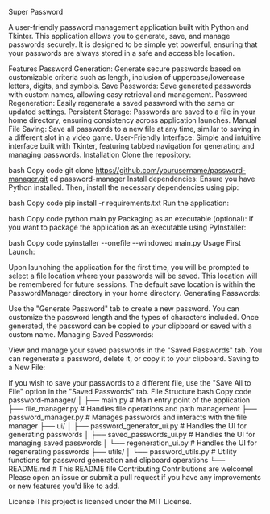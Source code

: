 Super Password

A user-friendly password management application built with Python and Tkinter. This application allows you to generate, save, and manage passwords securely. It is designed to be simple yet powerful, ensuring that your passwords are always stored in a safe and accessible location.

Features
Password Generation: Generate secure passwords based on customizable criteria such as length, inclusion of uppercase/lowercase letters, digits, and symbols.
Save Passwords: Save generated passwords with custom names, allowing easy retrieval and management.
Password Regeneration: Easily regenerate a saved password with the same or updated settings.
Persistent Storage: Passwords are saved to a file in your home directory, ensuring consistency across application launches.
Manual File Saving: Save all passwords to a new file at any time, similar to saving in a different slot in a video game.
User-Friendly Interface: Simple and intuitive interface built with Tkinter, featuring tabbed navigation for generating and managing passwords.
Installation
Clone the repository:

bash
Copy code
git clone https://github.com/yourusername/password-manager.git
cd password-manager
Install dependencies:
Ensure you have Python installed. Then, install the necessary dependencies using pip:

bash
Copy code
pip install -r requirements.txt
Run the application:

bash
Copy code
python main.py
Packaging as an executable (optional):
If you want to package the application as an executable using PyInstaller:

bash
Copy code
pyinstaller --onefile --windowed main.py
Usage
First Launch:

Upon launching the application for the first time, you will be prompted to select a file location where your passwords will be saved. This location will be remembered for future sessions.
The default save location is within the PasswordManager directory in your home directory.
Generating Passwords:

Use the "Generate Password" tab to create a new password. You can customize the password length and the types of characters included.
Once generated, the password can be copied to your clipboard or saved with a custom name.
Managing Saved Passwords:

View and manage your saved passwords in the "Saved Passwords" tab.
You can regenerate a password, delete it, or copy it to your clipboard.
Saving to a New File:

If you wish to save your passwords to a different file, use the "Save All to File" option in the "Saved Passwords" tab.
File Structure
bash
Copy code
password-manager/
│
├── main.py                 # Main entry point of the application
├── file_manager.py         # Handles file operations and path management
├── password_manager.py     # Manages passwords and interacts with the file manager
├── ui/
│   ├── password_generator_ui.py   # Handles the UI for generating passwords
│   ├── saved_passwords_ui.py      # Handles the UI for managing saved passwords
│   └── regeneration_ui.py         # Handles the UI for regenerating passwords
├── utils/
│   └── password_utils.py    # Utility functions for password generation and clipboard operations
└── README.md                # This README file
Contributing
Contributions are welcome! Please open an issue or submit a pull request if you have any improvements or new features you'd like to add.

License
This project is licensed under the MIT License.
